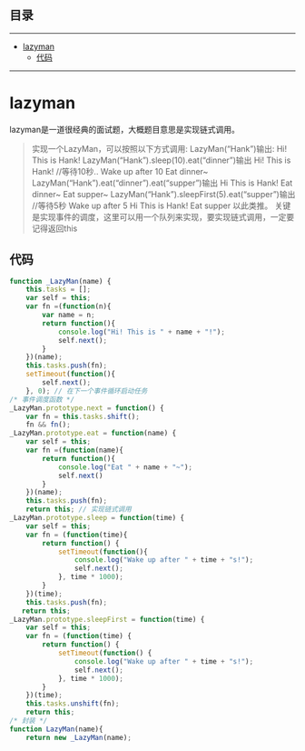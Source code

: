 ## 目录
---
- [lazyman](#lazyman)
  - [代码](#代码)
---
# lazyman
lazyman是一道很经典的面试题，大概题目意思是实现链式调用。
> 实现一个LazyMan，可以按照以下方式调用:
> LazyMan(“Hank”)输出:
> Hi! This is Hank!
> LazyMan(“Hank”).sleep(10).eat(“dinner”)输出
> Hi! This is Hank!
> //等待10秒..
> Wake up after 10
> Eat dinner~
> LazyMan(“Hank”).eat(“dinner”).eat(“supper”)输出
> Hi This is Hank!
> Eat dinner~
> Eat supper~
> LazyMan(“Hank”).sleepFirst(5).eat(“supper”)输出
> //等待5秒
> Wake up after 5
> Hi This is Hank!
> Eat supper
> 以此类推。
关键是实现事件的调度，这里可以用一个队列来实现，要实现链式调用，一定要记得返回this
## 代码
```javascript
function _LazyMan(name) {
    this.tasks = [];   
    var self = this;
    var fn =(function(n){
        var name = n;
        return function(){
            console.log("Hi! This is " + name + "!");
            self.next();
        }
    })(name);
    this.tasks.push(fn);
    setTimeout(function(){
        self.next();
    }, 0); // 在下一个事件循环启动任务
/* 事件调度函数 */
_LazyMan.prototype.next = function() { 
    var fn = this.tasks.shift();
    fn && fn();
_LazyMan.prototype.eat = function(name) {
    var self = this;
    var fn =(function(name){
        return function(){
            console.log("Eat " + name + "~");
            self.next()
        }
    })(name);
    this.tasks.push(fn);
    return this; // 实现链式调用
_LazyMan.prototype.sleep = function(time) {
    var self = this;
    var fn = (function(time){
        return function() {
            setTimeout(function(){
                console.log("Wake up after " + time + "s!");
                self.next();
            }, time * 1000);
        }
    })(time);
    this.tasks.push(fn);
   return this;
_LazyMan.prototype.sleepFirst = function(time) {
    var self = this;
    var fn = (function(time) {
        return function() {
            setTimeout(function() {
                console.log("Wake up after " + time + "s!");
                self.next();
            }, time * 1000);
        }
    })(time);
    this.tasks.unshift(fn);
    return this;
/* 封装 */
function LazyMan(name){
    return new _LazyMan(name);
```
